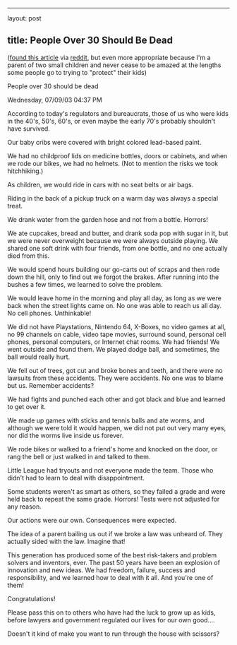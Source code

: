 <hr />

<p>layout: post</p>

<h2>title: People Over 30 Should Be Dead</h2>

<p>(<a href="http://www.w-uh.com/articles/030709-people_over_30.html">found this article</a> via <a href="http://reddit.com">reddit</a>, but even more appropriate because I'm a parent of two small children and never cease to be amazed at the lengths some people go to trying to "protect" their kids)</p>

<p>People over 30 should be dead</p>

<p>Wednesday,  07/09/03  04:37 PM</p>

<p>According to today's regulators and bureaucrats, those of us who were kids in the 40's, 50's, 60's, or even maybe the early 70's probably shouldn't have survived.</p>

<p>Our baby cribs were covered with bright colored lead-based paint.</p>

<p>We had no childproof lids on medicine bottles, doors or cabinets, and when we rode our bikes, we had no helmets. (Not to mention the risks we took hitchhiking.)</p>

<p>As children, we would ride in cars with no seat belts or air bags.</p>

<p>Riding in the back of a pickup truck on a warm day was always a special treat.</p>

<p>We drank water from the garden hose and not from a bottle.  Horrors!</p>

<p>We ate cupcakes, bread and butter, and drank soda pop with sugar in it, but we were never overweight because we were always outside playing.  We shared one soft drink with four friends, from one bottle, and no one actually died from this.</p>

<p>We would spend hours building our go-carts out of scraps and then rode down the hill, only to find out we forgot the brakes.  After running into the bushes a few times, we learned to solve the problem.</p>

<p>We would leave home in the morning and play all day, as long as we were back when the street lights came on.  No one was able to reach us all day.  No cell phones.  Unthinkable!</p>

<p>We did not have Playstations, Nintendo 64, X-Boxes, no video games at all, no 99 channels on cable, video tape movies, surround sound, personal cell phones, personal computers, or Internet chat rooms.  We had friends!  We went outside and found them.  We played dodge ball, and sometimes, the ball would really hurt.</p>

<p>We fell out of trees, got cut and broke bones and teeth, and there were no lawsuits from these accidents.  They were accidents.  No one was to blame but us.  Remember accidents?</p>

<p>We had fights and punched each other and got black and blue and learned to get over it.</p>

<p>We made up games with sticks and tennis balls and ate worms, and although we were told it would happen, we did not put out very many eyes, nor did the worms live inside us forever.</p>

<p>We rode bikes or walked to a friend's home and knocked on the door, or rang the bell or just walked in and talked to them.</p>

<p>Little League had tryouts and not everyone made the team.  Those who didn't had to learn to deal with disappointment.</p>

<p>Some students weren't as smart as others, so they failed a grade and were held back to repeat the same grade.  Horrors!  Tests were not adjusted for any reason.</p>

<p>Our actions were our own.  Consequences were expected.</p>

<p>The idea of a parent bailing us out if we broke a law was unheard of.  They actually sided with the law.  Imagine that!</p>

<p>This generation has produced some of the best risk-takers and problem solvers and inventors, ever.  The past 50 years have been an explosion of innovation and new ideas.  We had freedom, failure, success and responsibility, and we learned how to deal with it all.  And you're one of them!</p>

<p>Congratulations!</p>

<p>Please pass this on to others who have had the luck to grow up as kids, before lawyers and government regulated our lives for our own good....</p>

<p>Doesn't it kind of make you want to run through the house with scissors?</p>
